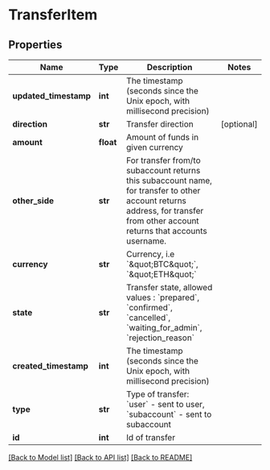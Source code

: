 # TransferItem

## Properties
Name | Type | Description | Notes
------------ | ------------- | ------------- | -------------
**updated_timestamp** | **int** | The timestamp (seconds since the Unix epoch, with millisecond precision) | 
**direction** | **str** | Transfer direction | [optional] 
**amount** | **float** | Amount of funds in given currency | 
**other_side** | **str** | For transfer from/to subaccount returns this subaccount name, for transfer to other account returns address, for transfer from other account returns that accounts username. | 
**currency** | **str** | Currency, i.e &#x60;\&quot;BTC\&quot;&#x60;, &#x60;\&quot;ETH\&quot;&#x60; | 
**state** | **str** | Transfer state, allowed values : &#x60;prepared&#x60;, &#x60;confirmed&#x60;, &#x60;cancelled&#x60;, &#x60;waiting_for_admin&#x60;, &#x60;rejection_reason&#x60; | 
**created_timestamp** | **int** | The timestamp (seconds since the Unix epoch, with millisecond precision) | 
**type** | **str** | Type of transfer: &#x60;user&#x60; - sent to user, &#x60;subaccount&#x60; - sent to subaccount | 
**id** | **int** | Id of transfer | 

[[Back to Model list]](../README.md#documentation-for-models) [[Back to API list]](../README.md#documentation-for-api-endpoints) [[Back to README]](../README.md)


